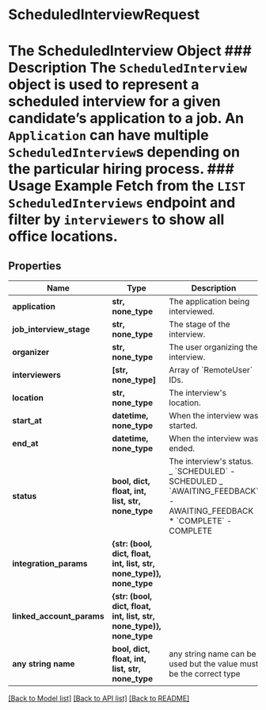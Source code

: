 # ScheduledInterviewRequest

# The ScheduledInterview Object ### Description The `ScheduledInterview` object is used to represent a scheduled interview for a given candidate’s application to a job. An `Application` can have multiple `ScheduledInterview`s depending on the particular hiring process. ### Usage Example Fetch from the `LIST ScheduledInterviews` endpoint and filter by `interviewers` to show all office locations.

## Properties

| Name                      | Type                                                                 | Description                                                                                                                                            | Notes      |
| ------------------------- | -------------------------------------------------------------------- | ------------------------------------------------------------------------------------------------------------------------------------------------------ | ---------- |
| **application**           | **str, none_type**                                                   | The application being interviewed.                                                                                                                     | [optional] |
| **job_interview_stage**   | **str, none_type**                                                   | The stage of the interview.                                                                                                                            | [optional] |
| **organizer**             | **str, none_type**                                                   | The user organizing the interview.                                                                                                                     | [optional] |
| **interviewers**          | **[str, none_type]**                                                 | Array of &#x60;RemoteUser&#x60; IDs.                                                                                                                   | [optional] |
| **location**              | **str, none_type**                                                   | The interview&#39;s location.                                                                                                                          | [optional] |
| **start_at**              | **datetime, none_type**                                              | When the interview was started.                                                                                                                        | [optional] |
| **end_at**                | **datetime, none_type**                                              | When the interview was ended.                                                                                                                          | [optional] |
| **status**                | **bool, dict, float, int, list, str, none_type**                     | The interview&#39;s status. _ &#x60;SCHEDULED&#x60; - SCHEDULED _ &#x60;AWAITING_FEEDBACK&#x60; - AWAITING_FEEDBACK \* &#x60;COMPLETE&#x60; - COMPLETE | [optional] |
| **integration_params**    | **{str: (bool, dict, float, int, list, str, none_type)}, none_type** |                                                                                                                                                        | [optional] |
| **linked_account_params** | **{str: (bool, dict, float, int, list, str, none_type)}, none_type** |                                                                                                                                                        | [optional] |
| **any string name**       | **bool, dict, float, int, list, str, none_type**                     | any string name can be used but the value must be the correct type                                                                                     | [optional] |

[[Back to Model list]](../README.md#documentation-for-models) [[Back to API list]](../README.md#documentation-for-api-endpoints) [[Back to README]](../README.md)
